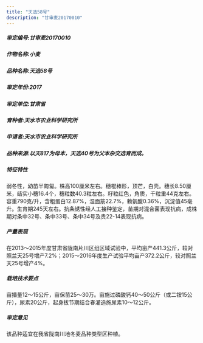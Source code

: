 ```yaml
---
title: "天选58号"
description: "甘审麦20170010"
---
```

##### 审定编号:甘审麦20170010

##### 作物名称:小麦

##### 品种名称:天选58号

##### 审定年份:2017

##### 审定单位:甘肃省

##### 育种者:天水市农业科学研究所

##### 申请者:天水市农业科学研究所

##### 品种来源:以天817为母本，天选40号为父本杂交选育而成。

##### 特征特性
弱冬性，幼苗半匍匐。株高100厘米左右。穗棍棒形，顶芒，白壳。穗长8.50厘米，结实小穗16.4个，穗粒数40.3粒左右。籽粒红色，角质，千粒重44克左右。容重790克/升，含粗蛋白12.87%，湿面筋22.7%，赖氨酸0.36%，沉淀值45毫升。生育期245天左右。抗条锈性经人工接种鉴定，苗期对混合菌表现抗病，成株期对条中32号、条中33号、条中34号及贵22-14表现抗病。

##### 产量表现
在2013～2015年度甘肃省陇南片川区组区域试验中，平均亩产441.3公斤，较对照兰天25号增产7.2%；2015～2016年度生产试验平均亩产372.2公斤，较对照兰天25号增产4%。

##### 栽培技术要点
亩播量12～15公斤，亩保苗25～30万。亩施过磷酸钙40～50公斤（或二铵15公斤），尿素20公斤，起身拔节期结合春灌追施尿素10～12公斤。

##### 审定意见
该品种适宜在我省陇南川地冬麦品种类型区种植。 
